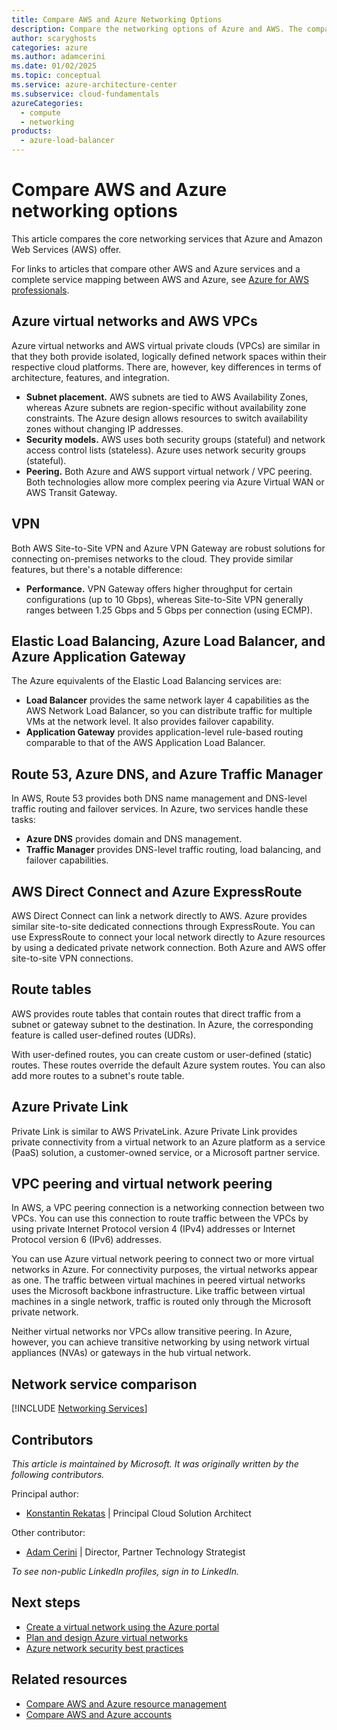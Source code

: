 ```yaml
---
title: Compare AWS and Azure Networking Options
description: Compare the networking options of Azure and AWS. The comparisons cover cloud virtual networking, cross-premises connectivity, DNS management, and more.
author: scaryghosts
categories: azure
ms.author: adamcerini
ms.date: 01/02/2025
ms.topic: conceptual
ms.service: azure-architecture-center
ms.subservice: cloud-fundamentals
azureCategories:
  - compute
  - networking
products:
  - azure-load-balancer
---
```


# Compare AWS and Azure networking options

 This article compares the core networking services that Azure and Amazon Web Services (AWS) offer.

For links to articles that compare other AWS and Azure services and a complete service mapping between AWS and Azure, see [Azure for AWS professionals](/azure/architecture/aws-professional/).

## Azure virtual networks and AWS VPCs

Azure virtual networks and AWS virtual private clouds (VPCs) are similar in that they both provide isolated, logically defined network spaces within their respective cloud platforms. There are, however, key differences in terms of architecture, features, and integration.

- **Subnet placement.** AWS subnets are tied to AWS Availability Zones, whereas Azure subnets are region-specific without availability zone constraints. The Azure design allows resources to switch availability zones without changing IP addresses.
- **Security models.** AWS uses both security groups (stateful) and network access control lists (stateless). Azure uses network security groups (stateful).
- **Peering.** Both Azure and AWS support virtual network / VPC peering. Both technologies allow more complex peering via Azure Virtual WAN or AWS Transit Gateway.

## VPN

Both AWS Site-to-Site VPN and Azure VPN Gateway are robust solutions for connecting on-premises networks to the cloud. They provide similar features, but there's a notable difference:

 - **Performance.** VPN Gateway offers higher throughput for certain configurations (up to 10 Gbps), whereas Site-to-Site VPN generally ranges between 1.25 Gbps and 5 Gbps per connection (using ECMP).

## Elastic Load Balancing, Azure Load Balancer, and Azure Application Gateway

The Azure equivalents of the Elastic Load Balancing services are:

- **Load Balancer** provides the same network layer 4 capabilities as the AWS Network Load Balancer, so you can distribute traffic for multiple VMs at the network level. It also provides failover capability.
- **Application Gateway** provides application-level rule-based routing comparable to that of the AWS Application Load Balancer.

## Route 53, Azure DNS, and Azure Traffic Manager

In AWS, Route 53 provides both DNS name management and DNS-level traffic routing and failover services. In Azure, two services handle these tasks:

- **Azure DNS** provides domain and DNS management.
- **Traffic Manager** provides DNS-level traffic routing, load balancing, and failover capabilities.

## AWS Direct Connect and Azure ExpressRoute

AWS Direct Connect can link a network directly to AWS. Azure provides similar site-to-site dedicated connections through ExpressRoute. You can use ExpressRoute to connect your local network directly to Azure resources by using a dedicated private network connection. Both Azure and AWS offer site-to-site VPN connections.

## Route tables

AWS provides route tables that contain routes that direct traffic from a subnet or gateway subnet to the destination. In Azure, the corresponding feature is called user-defined routes (UDRs).

With user-defined routes, you can create custom or user-defined (static) routes. These routes override the default Azure system routes. You can also add more routes to a subnet's route table.

## Azure Private Link

Private Link is similar to AWS PrivateLink. Azure Private Link provides private connectivity from a virtual network to an Azure platform as a service (PaaS) solution, a customer-owned service, or a Microsoft partner service.

## VPC peering and virtual network peering

In AWS, a VPC peering connection is a networking connection between two VPCs. You can use this connection to route traffic between the VPCs by using private Internet Protocol version 4 (IPv4) addresses or Internet Protocol version 6 (IPv6) addresses.

You can use Azure virtual network peering to connect two or more virtual networks in Azure. For connectivity purposes, the virtual networks appear as one. The traffic between virtual machines in peered virtual networks uses the Microsoft backbone infrastructure. Like traffic between virtual machines in a single network, traffic is routed only through the Microsoft private network.

Neither virtual networks nor VPCs allow transitive peering. In Azure, however, you can achieve transitive networking by using network virtual appliances (NVAs) or gateways in the hub virtual network.

## Network service comparison

[!INCLUDE [Networking Services](../../includes/aws/networking.md)]

## Contributors

*This article is maintained by Microsoft. It was originally written by the following contributors.*

Principal author:

- [Konstantin Rekatas](https://www.linkedin.com/in/krekatas/) | Principal Cloud Solution Architect

Other contributor:

- [Adam Cerini](https://www.linkedin.com/in/adamcerini) | 
Director, Partner Technology Strategist

*To see non-public LinkedIn profiles, sign in to LinkedIn.*

## Next steps

- [Create a virtual network using the Azure portal](/azure/virtual-network/quick-create-portal)
- [Plan and design Azure virtual networks](/azure/virtual-network/virtual-network-vnet-plan-design-arm)
- [Azure network security best practices](/azure/security/fundamentals/network-best-practices)

## Related resources

- [Compare AWS and Azure resource management](resources.md)
- [Compare AWS and Azure accounts](accounts.md)